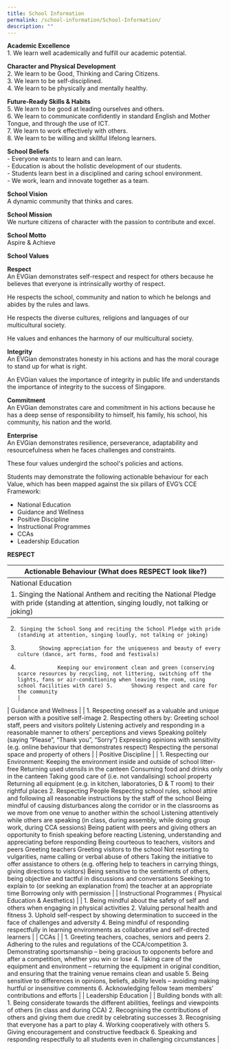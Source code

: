 ```yaml
---
title: School Information
permalink: /school-information/School-Information/
description: ""
---
```

**Academic Excellence**  
1\. We learn well academically and fulfill our academic potential.

**Character and Physical Development**  
2\. We learn to be Good, Thinking and Caring Citizens.  
3\. We learn to be self-disciplined.  
4\. We learn to be physically and mentally healthy.

**Future-Ready Skills & Habits**  
5\. We learn to be good at leading ourselves and others.  
6\. We learn to communicate confidently in standard English and Mother Tongue, and through the use of ICT.  
7\. We learn to work effectively with others.  
8\. We learn to be willing and skillful lifelong learners.

**School Beliefs**  
\- Everyone wants to learn and can learn.  
\- Education is about the holistic development of our students.  
\- Students learn best in a disciplined and caring school environment.  
\- We work, learn and innovate together as a team. 

**School Vision**  
A dynamic community that thinks and cares.

**School Mission**  
We nurture citizens of character with the passion to contribute and excel.

**School Motto**  
Aspire & Achieve

**School Values**

**Respect**  
An EVGian demonstrates self-respect and respect for others because he believes that everyone is intrinsically worthy of respect.

He respects the school, community and nation to which he belongs and abides by the rules and laws.

He respects the diverse cultures, religions and languages of our multicultural society.

He values and enhances the harmony of our multicultural society.

**Integrity**  
An EVGian demonstrates honesty in his actions and has the moral courage to stand up for what is right.

An EVGian values the importance of integrity in public life and understands the importance of integrity to the success of Singapore.

**Commitment**  
An EVGian demonstrates care and commitment in his actions because he has a deep sense of responsibility to himself, his family, his school, his community, his nation and the world.

**Enterprise**  
An EVGian demonstrates resilience, perseverance, adaptability and resourcefulness when he faces challenges and constraints.

These four values undergird the school's policies and actions.

Students may demonstrate the following actionable behaviour for each Value, which has been mapped against the six pillars of EVG’s CCE Framework:

*   National Education
*   Guidance and Wellness
*   Positive Discipline
*   Instructional Programmes
*   CCAs
*   Leadership Education

**RESPECT**

| Actionable Behaviour (What does RESPECT look like?)                                                                                                                                                                                                                                                                                                                                                                                                                                                                                                                                                                                                                                                                                                                                                                                                                                                                                                                                                                                                                                                                                                                                                                                                                                                                                                                                                                                                              |
|-|
| National Education                                                                                                                                                                                                                                                                                                                                                                                                                                                                                                                                                                                                                                                                                                                                                                                                                                                                                                                                                                                                                                                                                                                                                                                                                                                                                                                                                                                                                                               |
| 1.      Singing the National Anthem and reciting the National Pledge with pride (standing at attention, singing loudly, not talking or joking)     
2.      Singing the School Song and reciting the School Pledge with pride (standing at attention, singing loudly, not talking or joking) 
3.            Showing appreciation for the uniqueness and beauty of every culture (dance, art forms, food and festivals) 
4.                  Keeping our environment clean and green (conserving scarce resources by recycling, not littering, switching off the lights, fans or air-conditioning when leaving the room, using school facilities with care) 5.      Showing respect and care for the community                                                                                                                                                                                                                                                                                                                                                                                                                                                                                                                                                                                                                                                                                                                                                                             |
| Guidance and Wellness                                                                                                                                                                                                                                                                                                                                                                                                                                                                                                                                                                                                                                                                                                                                                                                                                                                                                                                                                                                                                                                                                                                                                                                                                                                                                                                                                                                                                                            |
| 1.      Respecting oneself as a valuable and unique person with a positive self-image 
2.      Respecting others by:  Greeting school staff, peers and visitors politely Listening actively and responding in a reasonable manner to others’ perceptions and views Speaking politely (saying “Please”, “Thank you”, “Sorry”) Expressing opinions with sensitivity (e.g. online behaviour that demonstrates respect) Respecting the personal space and property of others                                                                                                                                                                                                                                                                                                                                                                                                                                                                                                                                                                                                                                                                                                                                                                                                                                                                                                                                                                                          |
| Positive Discipline                                                                                                                                                                                                                                                                                                                                                                                                                                                                                                                                                                                                                                                                                                                                                                                                                                                                                                                                                                                                                                                                                                                                                                                                                                                                                                                                                                                                                                              |
| 1.      Respecting our Environment:  Keeping the environment inside and outside of school litter-free Returning used utensils in the canteen Consuming food and drinks only in the canteen Taking good care of (i.e. not vandalising) school property Returning all equipment (e.g. in kitchen, laboratories, D & T room) to their rightful places 
2.      Respecting People Respecting school rules, school attire and following all reasonable instructions by the staff of the school Being mindful of causing disturbances along the corridor or in the classrooms as we move from one venue to another within the school Listening attentively while others are speaking (in class, during assembly, while doing group work, during CCA sessions) Being patient with peers and giving others an opportunity to finish speaking before reacting Listening, understanding and appreciating before responding Being courteous to teachers, visitors and peers Greeting teachers Greeting visitors to the school Not resorting to vulgarities, name calling or verbal abuse of others Taking the initiative to offer assistance to others (e.g. offering help to teachers in carrying things, giving directions to visitors) Being sensitive to the sentiments of others, being objective and tactful in discussions and conversations Seeking to explain to (or seeking an explanation from) the teacher at an appropriate time Borrowing only with permission |
| Instructional Programmes ( Physical Education & Aesthetics)                                                                                                                                                                                                                                                                                                                                                                                                                                                                                                                                                                                                                                                                                                                                                                                                                                                                                                                                                                                                                                                                                                                                                                                                                                                                                                                                                                                                      |
| 1.      Being mindful about the safety of self and others when engaging in physical activities 
2.      Valuing personal health and fitness 
3.            Uphold self-respect by showing determination to succeed in the face of challenges and adversity 
4.                  Being mindful of responding respectfully in learning environments as collaborative and self-directed learners                                                                                                                                                                                                                                                                                                                                                                                                                                                                                                                                                                                                                                                                                                                                                                                                                                                                                                                                                                                                                                                                                         |
| CCAs                                                                                                                                                                                                                                                                                                                                                                                                                                                                                                                                                                                                                                                                                                                                                                                                                                                                                                                                                                                                                                                                                                                                                                                                                                                                                                                                                                                                                                                             |
| 1.      Greeting teachers, coaches, seniors and peers 
2.      Adhering to the rules and regulations of the CCA/competition 
3.            Demonstrating sportsmanship – being gracious to opponents before and after a competition, whether you win or lose
4.                   Taking care of the equipment and environment – returning the equipment in original condition, and ensuring that the training venue remains clean and usable 
5.                         Being sensitive to differences in opinions, beliefs, ability levels – avoiding making hurtful or insensitive comments 
6.                               Acknowledging fellow team members’ contributions and efforts                                                                                                                                                                                                                                                                                                                                                                                                                                                                                                                                                                                                                                                                                                                                                                                                                                      |
| Leadership Education                                                                                                                                                                                                                                                                                                                                                                                                                                                                                                                                                                                                                                                                                                                                                                                                                                                                                                                                                                                                                                                                                                                                                                                                                                                                                                                                                                                                                                             |
| Building bonds with all: 1.      Being considerate towards the different abilities, feelings and viewpoints of others (in class and during CCA) 
2.      Recognising the contributions of others and giving them due credit by celebrating successes 
3.           Recognising that everyone has a part to play 
4.                 Working cooperatively with others 
5.                       Giving encouragement and constructive feedback 
6.                            Speaking and responding respectfully to all students even in challenging circumstances                                                                                                                                                                                                                                                                                                                                                                                                                                                                                                                                                                                                                                                                                                                                                                                                                                                                                                                                                         |